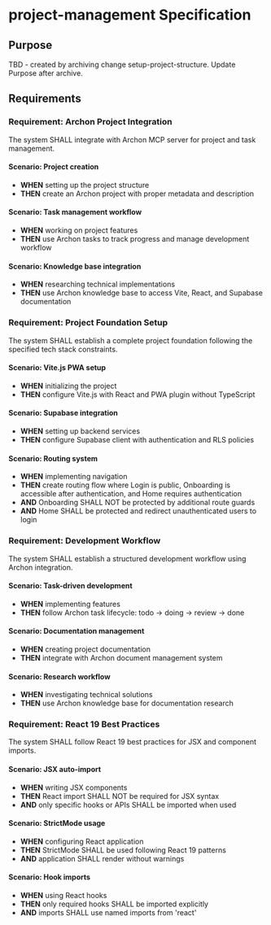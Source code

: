 # project-management Specification

## Purpose
TBD - created by archiving change setup-project-structure. Update Purpose after archive.
## Requirements
### Requirement: Archon Project Integration
The system SHALL integrate with Archon MCP server for project and task management.

#### Scenario: Project creation
- **WHEN** setting up the project structure
- **THEN** create an Archon project with proper metadata and description

#### Scenario: Task management workflow
- **WHEN** working on project features
- **THEN** use Archon tasks to track progress and manage development workflow

#### Scenario: Knowledge base integration
- **WHEN** researching technical implementations
- **THEN** use Archon knowledge base to access Vite, React, and Supabase documentation

### Requirement: Project Foundation Setup
The system SHALL establish a complete project foundation following the specified tech stack constraints.

#### Scenario: Vite.js PWA setup
- **WHEN** initializing the project
- **THEN** configure Vite.js with React and PWA plugin without TypeScript

#### Scenario: Supabase integration
- **WHEN** setting up backend services
- **THEN** configure Supabase client with authentication and RLS policies

#### Scenario: Routing system
- **WHEN** implementing navigation
- **THEN** create routing flow where Login is public, Onboarding is accessible after authentication, and Home requires authentication
- **AND** Onboarding SHALL NOT be protected by additional route guards
- **AND** Home SHALL be protected and redirect unauthenticated users to login

### Requirement: Development Workflow
The system SHALL establish a structured development workflow using Archon integration.

#### Scenario: Task-driven development
- **WHEN** implementing features
- **THEN** follow Archon task lifecycle: todo → doing → review → done

#### Scenario: Documentation management
- **WHEN** creating project documentation
- **THEN** integrate with Archon document management system

#### Scenario: Research workflow
- **WHEN** investigating technical solutions
- **THEN** use Archon knowledge base for documentation research

### Requirement: React 19 Best Practices
The system SHALL follow React 19 best practices for JSX and component imports.

#### Scenario: JSX auto-import
- **WHEN** writing JSX components
- **THEN** React import SHALL NOT be required for JSX syntax
- **AND** only specific hooks or APIs SHALL be imported when used

#### Scenario: StrictMode usage
- **WHEN** configuring React application
- **THEN** StrictMode SHALL be used following React 19 patterns
- **AND** application SHALL render without warnings

#### Scenario: Hook imports
- **WHEN** using React hooks
- **THEN** only required hooks SHALL be imported explicitly
- **AND** imports SHALL use named imports from 'react'

